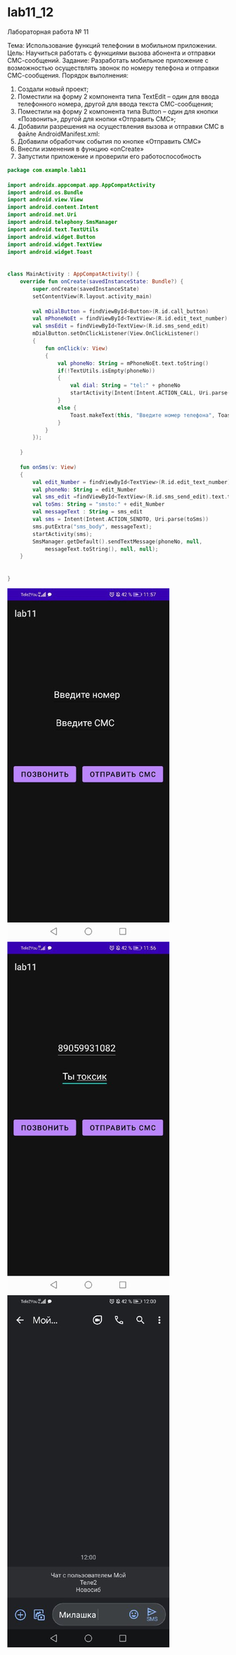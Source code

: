 # lab11_12
Лабораторная работа № 11

Тема: Использование функций телефонии в мобильном приложении.
Цель: Научиться работать с функциями вызова абонента и отправки
СМС-сообщений.
Задание: Разработать мобильное приложение с возможностью
осуществлять звонок по номеру телефона и отправки СМС-сообщения.
Порядок выполнения:

1. Создали новый проект;
2. Поместили на форму 2 компонента типа TextEdit – один для ввода
телефонного номера, другой для ввода текста СМС-сообщения;
3. Поместили на форму 2 компонента типа Button – один для кнопки
«Позвонить», другой для кнопки «Отправить СМС»;
4. Добавили разрешения на осуществления вызова и отправки СМС в
файле AndroidManifest.xml:
5. Добавили обработчик события по кнопке «Отправить СМС»
6. Внесли изменения в функцию «onCreate»
7. Запустили приложение и проверили его работоспособность


```Kotlin
package com.example.lab11

import androidx.appcompat.app.AppCompatActivity
import android.os.Bundle
import android.view.View
import android.content.Intent
import android.net.Uri
import android.telephony.SmsManager
import android.text.TextUtils
import android.widget.Button
import android.widget.TextView
import android.widget.Toast


class MainActivity : AppCompatActivity() {
    override fun onCreate(savedInstanceState: Bundle?) {
        super.onCreate(savedInstanceState)
        setContentView(R.layout.activity_main)

        val mDialButton = findViewById<Button>(R.id.call_button)
        val mPhoneNoEt = findViewById<TextView>(R.id.edit_text_number)
        val smsEdit = findViewById<TextView>(R.id.sms_send_edit)
        mDialButton.setOnClickListener(View.OnClickListener()
        {
            fun onClick(v: View)
            {
                val phoneNo: String = mPhoneNoEt.text.toString()
                if(!TextUtils.isEmpty(phoneNo))
                {
                    val dial: String = "tel:" + phoneNo
                    startActivity(Intent(Intent.ACTION_CALL, Uri.parse(dial)));
                }
                else {
                    Toast.makeText(this, "Введите номер телефона", Toast.LENGTH_SHORT).show()
                }
            }
        });

    }

    fun onSms(v: View)
    {
        val edit_Number = findViewById<TextView>(R.id.edit_text_number).text.toString()
        val phoneNo: String = edit_Number
        val sms_edit =findViewById<TextView>(R.id.sms_send_edit).text.toString()
        val toSms: String = "smsto:" + edit_Number
        val messageText : String = sms_edit
        val sms = Intent(Intent.ACTION_SENDTO, Uri.parse(toSms))
        sms.putExtra("sms_body", messageText);
        startActivity(sms);
        SmsManager.getDefault().sendTextMessage(phoneNo, null,
            messageText.toString(), null, null);
    }


}

```
![](index.jpeg)
![](123.jpeg)
![](1234.jpeg)



